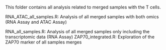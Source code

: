 This folder contains all analysis related to merged samples with the T cells. 

RNA_ATAC_all_samples.R: Analysis of all merged samples with both omics (RNA Assay and ATAC Assay)

RNA_all_samples.R: Analysis of all merged samples only including the transcriptomic data (RNA Assay)
ZAP70_integrated.R: Exploration of the ZAP70 marker of all samples merges


